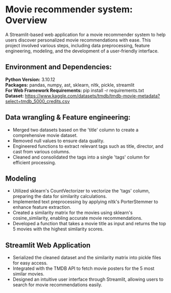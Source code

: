 # Movie recommender system: Overview
A Streamlit-based web application for a movie recommender system to help users discover personalized movie recommendations with ease. This project involved various steps, including data preprocessing, feature engineering, modeling, and the development of a user-friendly interface. <br>

## Environment and Dependencies: 
**Python Version:** 3.10.12 <br>
**Packages:** pandas, numpy, ast, sklearn, nltk, pickle, streamlit <br>
**For Web Framework Requirements:** pip install -r requirements.txt <br>
**Dataset:** https://www.kaggle.com/datasets/tmdb/tmdb-movie-metadata?select=tmdb_5000_credits.csv

## Data wrangling & Feature engineering:
* Merged two datasets based on the 'title' column to create a comprehensive movie dataset.
* Removed null values to ensure data quality.
* Engineered functions to extract relevant tags such as title, director, and cast from various columns.
* Cleaned and consolidated the tags into a single 'tags' column for efficient processing.

## Modeling
* Utilized sklearn's CountVectorizer to vectorize the 'tags' column, preparing the data for similarity calculations.
* Implemented text preprocessing by applying nltk's PorterStemmer to enhance feature extraction.
* Created a similarity matrix for the movies using sklearn's cosine_similarity, enabling accurate movie recommendations.
* Developed a function that takes a movie title as input and returns the top 5 movies with the highest similarity scores.

## Streamlit Web Application
* Serialized the cleaned dataset and the similarity matrix into pickle files for easy access.
* Integrated with the TMDB API to fetch movie posters for the 5 most similar movies.
* Designed an intuitive user interface through Streamlit, allowing users to search for movie recommendations easily.

